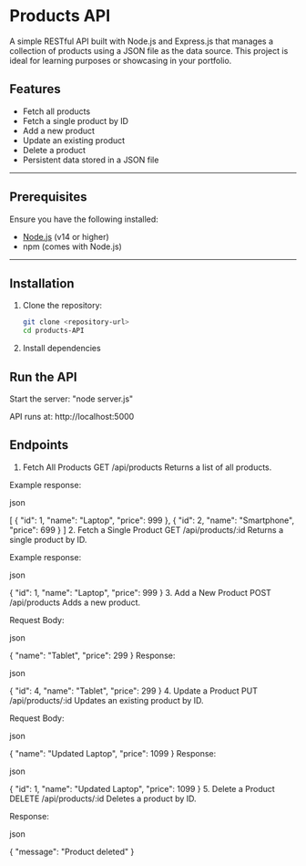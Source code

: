 # Products API

A simple RESTful API built with Node.js and Express.js that manages a collection of products using a JSON file as the data source. This project is ideal for learning purposes or showcasing in your portfolio.

## Features

- Fetch all products
- Fetch a single product by ID
- Add a new product
- Update an existing product
- Delete a product
- Persistent data stored in a JSON file

---

## Prerequisites

Ensure you have the following installed:

- [Node.js](https://nodejs.org/) (v14 or higher)
- npm (comes with Node.js)

---

## Installation

1. Clone the repository:
   ```bash
   git clone <repository-url>
   cd products-API

2. Install dependencies


## Run the API

Start the server: "node server.js"


API runs at: http://localhost:5000



## Endpoints

1. Fetch All Products
GET /api/products
Returns a list of all products.

Example response:

json

[
  { "id": 1, "name": "Laptop", "price": 999 },
  { "id": 2, "name": "Smartphone", "price": 699 }
]
2. Fetch a Single Product
GET /api/products/:id
Returns a single product by ID.

Example response:

json

{ "id": 1, "name": "Laptop", "price": 999 }
3. Add a New Product
POST /api/products
Adds a new product.

Request Body:

json

{
  "name": "Tablet",
  "price": 299
}
Response:

json

{
  "id": 4,
  "name": "Tablet",
  "price": 299
}
4. Update a Product
PUT /api/products/:id
Updates an existing product by ID.

Request Body:

json

{
  "name": "Updated Laptop",
  "price": 1099
}
Response:

json

{
  "id": 1,
  "name": "Updated Laptop",
  "price": 1099
}
5. Delete a Product
DELETE /api/products/:id
Deletes a product by ID.

Response:

json

{
  "message": "Product deleted"
}

